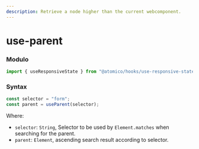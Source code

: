 ```yaml
---
description: Retrieve a node higher than the current webcomponent.
---
```


# use-parent

### Modulo

```javascript
import { useResponsiveState } from "@atomico/hooks/use-responsive-state";
```

### Syntax

```jsx
const selector = "form";
const parent = useParent(selector);
```

Where:

- `selector`: `String`, Selector to be used by `Element.matches` when searching for the parent.
- `parent`: `Element`, ascending search result according to selector.

